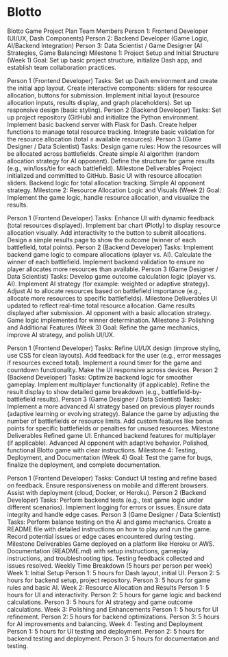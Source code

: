 # Blotto 

Blotto Game Project Plan
Team Members
Person 1: Frontend Developer (UI/UX, Dash Components)
Person 2: Backend Developer (Game Logic, AI/Backend Integration)
Person 3: Data Scientist / Game Designer (AI Strategies, Game Balancing)
Milestone 1: Project Setup and Initial Structure (Week 1)
Goal: Set up basic project structure, initialize Dash app, and establish team collaboration practices.

Person 1 (Frontend Developer)
Tasks:
Set up Dash environment and create the initial app layout.
Create interactive components: sliders for resource allocation, buttons for submission.
Implement initial layout (resource allocation inputs, results display, and graph placeholders).
Set up responsive design (basic styling).
Person 2 (Backend Developer)
Tasks:
Set up project repository (GitHub) and initialize the Python environment.
Implement basic backend server with Flask for Dash.
Create helper functions to manage total resource tracking.
Integrate basic validation for the resource allocation (total ≤ available resources).
Person 3 (Game Designer / Data Scientist)
Tasks:
Design game rules: How the resources will be allocated across battlefields.
Create simple AI algorithm (random allocation strategy for AI opponent).
Define the structure for game results (e.g., win/loss/tie for each battlefield).
Milestone Deliverables
Project initialized and committed to GitHub.
Basic UI with resource allocation sliders.
Backend logic for total allocation tracking.
Simple AI opponent strategy.
Milestone 2: Resource Allocation Logic and Visuals (Week 2)
Goal: Implement the game logic, handle resource allocation, and visualize the results.

Person 1 (Frontend Developer)
Tasks:
Enhance UI with dynamic feedback (total resources displayed).
Implement bar chart (Plotly) to display resource allocation visually.
Add interactivity to the button to submit allocations.
Design a simple results page to show the outcome (winner of each battlefield, total points).
Person 2 (Backend Developer)
Tasks:
Implement backend game logic to compare allocations (player vs. AI).
Calculate the winner of each battlefield.
Implement backend validation to ensure no player allocates more resources than available.
Person 3 (Game Designer / Data Scientist)
Tasks:
Develop game outcome calculation logic (player vs. AI).
Implement AI strategy (for example: weighted or adaptive strategy).
Adjust AI to allocate resources based on battlefield importance (e.g., allocate more resources to specific battlefields).
Milestone Deliverables
UI updated to reflect real-time total resource allocation.
Game results displayed after submission.
AI opponent with a basic allocation strategy.
Game logic implemented for winner determination.
Milestone 3: Polishing and Additional Features (Week 3)
Goal: Refine the game mechanics, improve AI strategy, and polish UI/UX.

Person 1 (Frontend Developer)
Tasks:
Refine UI/UX design (improve styling, use CSS for clean layouts).
Add feedback for the user (e.g., error messages if resources exceed total).
Implement a round timer for the game and countdown functionality.
Make the UI responsive across devices.
Person 2 (Backend Developer)
Tasks:
Optimize backend logic for smoother gameplay.
Implement multiplayer functionality (if applicable).
Refine the result display to show detailed game breakdown (e.g., battlefield-by-battlefield results).
Person 3 (Game Designer / Data Scientist)
Tasks:
Implement a more advanced AI strategy based on previous player rounds (adaptive learning or evolving strategy).
Balance the game by adjusting the number of battlefields or resource limits.
Add custom features like bonus points for specific battlefields or penalties for unused resources.
Milestone Deliverables
Refined game UI.
Enhanced backend features for multiplayer (if applicable).
Advanced AI opponent with adaptive behavior.
Polished, functional Blotto game with clear instructions.
Milestone 4: Testing, Deployment, and Documentation (Week 4)
Goal: Test the game for bugs, finalize the deployment, and complete documentation.

Person 1 (Frontend Developer)
Tasks:
Conduct UI testing and refine based on feedback.
Ensure responsiveness on mobile and different browsers.
Assist with deployment (cloud, Docker, or Heroku).
Person 2 (Backend Developer)
Tasks:
Perform backend tests (e.g., test game logic under different scenarios).
Implement logging for errors or issues.
Ensure data integrity and handle edge cases.
Person 3 (Game Designer / Data Scientist)
Tasks:
Perform balance testing on the AI and game mechanics.
Create a README file with detailed instructions on how to play and run the game.
Record potential issues or edge cases encountered during testing.
Milestone Deliverables
Game deployed on a platform like Heroku or AWS.
Documentation (README.md) with setup instructions, gameplay instructions, and troubleshooting tips.
Testing feedback collected and issues resolved.
Weekly Time Breakdown (5 hours per person per week)
Week 1: Initial Setup
Person 1: 5 hours for Dash layout, initial UI.
Person 2: 5 hours for backend setup, project repository.
Person 3: 5 hours for game rules and basic AI.
Week 2: Resource Allocation and Results
Person 1: 5 hours for UI and interactivity.
Person 2: 5 hours for game logic and backend calculations.
Person 3: 5 hours for AI strategy and game outcome calculations.
Week 3: Polishing and Enhancements
Person 1: 5 hours for UI refinement.
Person 2: 5 hours for backend optimizations.
Person 3: 5 hours for AI improvements and balancing.
Week 4: Testing and Deployment
Person 1: 5 hours for UI testing and deployment.
Person 2: 5 hours for backend testing and deployment.
Person 3: 5 hours for documentation and testing.